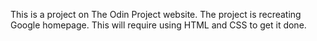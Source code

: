 This is a project on The Odin Project website. The project is recreating Google homepage. This will require using HTML and CSS to get it done. 